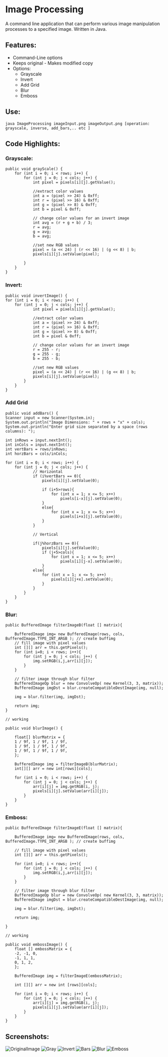 




# Image Processing
A command line application that can perform various image manipulation processes to a specified image. Written in Java.

## Features:
* Command-Line options
* Keeps original - Makes modified copy
* Options:
	* Grayscale
	* Invert
	* Add Grid
	* Blur
	* Emboss
	
## Use:
	java ImageProcessing imageInput.png imageOutput.png [operation: grayscale, inverse, add_bars,.. etc ]

## Code Highlights:
### Grayscale:

    public void grayScale() {
		for (int i = 0; i < rows; i++) {
			for (int j = 0; j < cols; j++) {
				int pixel = pixels[i][j].getValue();
				
				//extract color values
				int a = (pixel >> 24) & 0xff;
				int r = (pixel >> 16) & 0xff;
				int g = (pixel >> 8) & 0xff;
				int b = pixel & 0xff;
			
				// change color values for an invert image
				int avg = (r + g + b) / 3;
				r = avg;
				g = avg;
				b = avg;

				//set new RGB values
				pixel = (a << 24) | (r << 16) | (g << 8) | b;
				pixels[i][j].setValue(pixel);

			}
		}
	}
### Invert:
	public void invertImage() {
	for (int i = 0; i < rows; i++) {
		for (int j = 0; j < cols; j++) {
				int pixel = pixels[i][j].getValue();

				//extract color values
				int a = (pixel >> 24) & 0xff;
				int r = (pixel >> 16) & 0xff;
				int g = (pixel >> 8) & 0xff;
				int b = pixel & 0xff;

				// change color values for an invert image
				r = 255 - r;
				g = 255 - g;
				b = 255 - b;

				//set new RGB values
				pixel = (a << 24) | (r << 16) | (g << 8) | b;
				pixels[i][j].setValue(pixel);
			}
		}
	}
### Add Grid
	public void addBars() {
	Scanner input = new Scanner(System.in);
	System.out.println("Image Dimensions: " + rows + "x" + cols);
	System.out.println("Enter grid size separated by a space (rows columns): ");

	int inRows = input.nextInt();
	int inCols = input.nextInt();
	int vertBars = rows/inRows;
	int horzBars = cols/inCols;

	for (int i = 0; i < rows; i++) {
		for (int j = 0; j < cols; j++) {
				// Horizontal
				if (i%vertBars == 0){
					pixels[i][j].setValue(0);

					if (i+5>rows){
						for (int x = 1; x <= 5; x++)
							pixels[i-x][j].setValue(0);
					}
					else{
						for (int x = 1; x <= 5; x++)
							pixels[i+x][j].setValue(0);
					}
				}

				// Vertical

				if(j%horzBars == 0){
					pixels[i][j].setValue(0);
					if (j+5>cols){
						for (int x = 1; x <= 5; x++)
							pixels[i][j-x].setValue(0);
					}
				else{
					for (int x = 1; x <= 5; x++)
						pixels[i][j+x].setValue(0);
					}
				}
			}
		}
	}
### Blur:
	public BufferedImage filterImageB(float [] matrix){

		BufferedImage img= new BufferedImage(rows, cols, BufferedImage.TYPE_INT_ARGB ); // create buffimg
		// fill image with pixel values
		int [][] arr = this.getPixels();
		for (int i=0; i < rows; i++){
			for (int j = 0; j < cols; j++) {
				img.setRGB(i,j,arr[i][j]);
			}
		}
	
		// filter image through blur filter
		BufferedImageOp blur = new ConvolveOp( new Kernel(3, 3, matrix));
		BufferedImage imgDst = blur.createCompatibleDestImage(img, null);

		img = blur.filter(img, imgDst);

		return img;
	}

	// working

	public void blurImage() {

		float[] blurMatrix = {
		1 / 9f, 1 / 9f, 1 / 9f,
		1 / 9f, 1 / 9f, 1 / 9f,
		1 / 9f, 1 / 9f, 1 / 9f,
		};

		BufferedImage img = filterImageB(blurMatrix);
		int[][] arr = new int[rows][cols];
		
		for (int i = 0; i < rows; i++) {
			for (int j = 0; j < cols; j++) {
				arr[i][j] = img.getRGB(i, j);
				pixels[i][j].setValue(arr[i][j]);
			}
		}
	}
### Emboss:
	public BufferedImage filterImageE(float [] matrix){

		BufferedImage img= new BufferedImage(rows, cols, BufferedImage.TYPE_INT_ARGB ); // create buffimg

		// fill image with pixel values
		int [][] arr = this.getPixels();

		for (int i=0; i < rows; i++){
			for (int j = 0; j < cols; j++) {
				img.setRGB(i,j,arr[i][j]);
			}
		}

		// filter image through blur filter
		BufferedImageOp blur = new ConvolveOp( new Kernel(3, 3, matrix));
		BufferedImage imgDst = blur.createCompatibleDestImage(img, null);

		img = blur.filter(img, imgDst);

		return img;

	}

	// working

	public void embossImage() {
		float [] embossMatrix = {
		-2, -1, 0,
		-1, 1, 1,
		0, 1, 2,
		};
		
		BufferedImage img = filterImageE(embossMatrix);

		int [][] arr = new int [rows][cols];

		for (int i = 0; i < rows; i++) {
			for (int j = 0; j < cols; j++) {
				arr[i][j] = img.getRGB(i, j);
				pixels[i][j].setValue(arr[i][j]);
			}
		}
	}

## Screenshots:
![OriginalImage](https://raw.githubusercontent.com/edwardayala/imageProcessing/master/memoji_black.png)
![Gray](https://raw.githubusercontent.com/edwardayala/imageProcessing/master/grayMemoji.png)
![Invert](https://raw.githubusercontent.com/edwardayala/imageProcessing/master/invertMemoji.png)
![Bars](https://raw.githubusercontent.com/edwardayala/imageProcessing/master/barsMemoji.png)
![Blur](https://raw.githubusercontent.com/edwardayala/imageProcessing/master/blurMemoji.png)
![Emboss](https://raw.githubusercontent.com/edwardayala/imageProcessing/master/embossMemoji.png)
